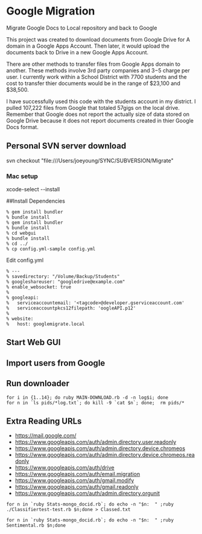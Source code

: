 # Google Migration

Migrate Google Docs to Local repository and back to Google

This project was created to download documents from Google Drive for A domain in a Google Apps Account. Then later, it would upload the documents back to Drive in a new Google Apps Account.

There are other methods to transfer files from Google Apps domain to another. These methods involve 3rd party companies and $3-$5 charge per user. I currently work within a School District with 7700 students and the cost to transfer thier documents would be in the range of $23,100 and $38,500. 

I have successfully used this code with the students account in my district. I pulled 107,222 files from Google that totaled 57gigs on the local drive. Remember that Google does not report the actually size of data stored on Google Drive because it does not report documents created in thier Google Docs format. 

## Personal SVN server download
svn checkout "file:///Users/joeyoung/SYNC/SUBVERSION/Migrate"

### Mac setup 
xcode-select --install 

##Install Dependencies


    % gem install bundler
    % bundle install
    % gem install bundler
    % bundle install
    % cd webgui 
    % bundle install
    % cd ../
    % cp config.yml-sample config.yml

Edit config.yml

    % ---
    % savedirectory: "/Volume/Backup/Students"
    % googleshareuser: "googledrive@example.com"
    % enable_websocket: true
    %
    % googleapi:
    %   serviceaccountemail: '<tagcode>@developer.gserviceaccount.com'
    %   serviceaccountpkcs12filepath: 'oogleAPI.p12'
    %
    % website:
    %   host: googlemigrate.local




## Start Web GUI



## Import users from Google



## Run downloader

```
for i in {1..14}; do ruby MAIN-DOWNLOAD.rb -d -n log$i; done
for n in `ls pids/*log.txt`; do kill -9 `cat $n`; done;  rm pids/*
```




## Extra Reading URLs



- https://mail.google.com/
- https://www.googleapis.com/auth/admin.directory.user.readonly
- https://www.googleapis.com/auth/admin.directory.device.chromeos
- https://www.googleapis.com/auth/admin.directory.device.chromeos.readonly
- https://www.googleapis.com/auth/drive
- https://www.googleapis.com/auth/email.migration
- https://www.googleapis.com/auth/gmail.modify
- https://www.googleapis.com/auth/gmail.readonly
- https://www.googleapis.com/auth/admin.directory.orgunit




```
for n in `ruby Stats-mongo_docid.rb`; do echo -n "$n:  " ;ruby ./Classifiertest-test.rb $n;done > Classed.txt

for n in `ruby Stats-mongo_docid.rb`; do echo -n "$n:  " ;ruby Sentimental.rb $n;done
```
